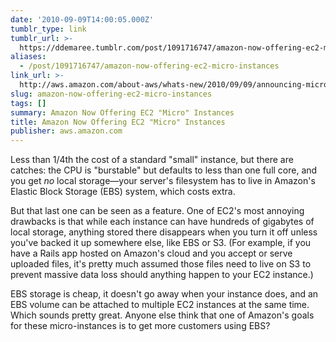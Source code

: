 ```yaml
---
date: '2010-09-09T14:00:05.000Z'
tumblr_type: link
tumblr_url: >-
  https://ddemaree.tumblr.com/post/1091716747/amazon-now-offering-ec2-micro-instances
aliases:
  - /post/1091716747/amazon-now-offering-ec2-micro-instances
link_url: >-
  http://aws.amazon.com/about-aws/whats-new/2010/09/09/announcing-micro-instances-for-amazon-ec2/
slug: amazon-now-offering-ec2-micro-instances
tags: []
summary: Amazon Now Offering EC2 "Micro" Instances
title: Amazon Now Offering EC2 "Micro" Instances
publisher: aws.amazon.com
---
```


Less than 1/4th the cost of a standard "small" instance, but there are catches: the CPU is "burstable" but defaults to less than one full core, and you get _no_ local storage—your server's filesystem has to live in Amazon's Elastic Block Storage (EBS) system, which costs extra.

But that last one can be seen as a feature. One of EC2's most annoying drawbacks is that while each instance can have hundreds of gigabytes of local storage, anything stored there disappears when you turn it off unless you've backed it up somewhere else, like EBS or S3. (For example, if you have a Rails app hosted on Amazon's cloud and you accept or serve uploaded files, it's pretty much assumed those files need to live on S3 to prevent massive data loss should anything happen to your EC2 instance.)

EBS storage is cheap, it doesn't go away when your instance does, and an EBS volume can be attached to multiple EC2 instances at the same time. Which sounds pretty great. Anyone else think that one of Amazon's goals for these micro-instances is to get more customers using EBS?